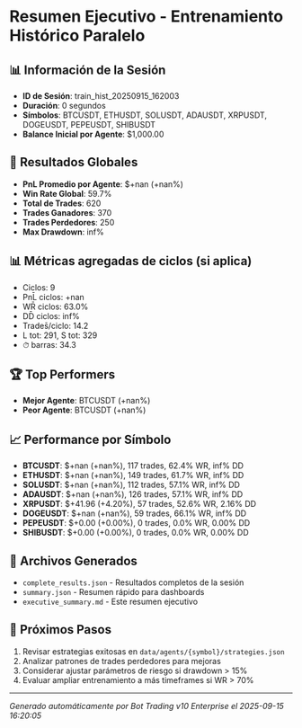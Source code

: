 # Resumen Ejecutivo - Entrenamiento Histórico Paralelo

## 📊 Información de la Sesión
- **ID de Sesión**: train_hist_20250915_162003
- **Duración**: 0 segundos
- **Símbolos**: BTCUSDT, ETHUSDT, SOLUSDT, ADAUSDT, XRPUSDT, DOGEUSDT, PEPEUSDT, SHIBUSDT
- **Balance Inicial por Agente**: $1,000.00

## 🎯 Resultados Globales
- **PnL Promedio por Agente**: $+nan (+nan%)
- **Win Rate Global**: 59.7%
- **Total de Trades**: 620
- **Trades Ganadores**: 370
- **Trades Perdedores**: 250
- **Max Drawdown**: inf%

## 📊 Métricas agregadas de ciclos (si aplica)
- Ciclos: 9
- PnL̄ ciclos: +nan
- WR̄ ciclos: 63.0%
- DD̄ ciclos: inf%
- Trades̄/ciclo: 14.2
- L tot: 291, S tot: 329
- ⏱̄ barras: 34.3


## 🏆 Top Performers
- **Mejor Agente**: BTCUSDT (+nan%)
- **Peor Agente**: BTCUSDT (+nan%)

## 📈 Performance por Símbolo
- **BTCUSDT**: $+nan (+nan%), 117 trades, 62.4% WR, inf% DD
- **ETHUSDT**: $+nan (+nan%), 149 trades, 61.7% WR, inf% DD
- **SOLUSDT**: $+nan (+nan%), 112 trades, 57.1% WR, inf% DD
- **ADAUSDT**: $+nan (+nan%), 126 trades, 57.1% WR, inf% DD
- **XRPUSDT**: $+41.96 (+4.20%), 57 trades, 52.6% WR, 2.16% DD
- **DOGEUSDT**: $+nan (+nan%), 59 trades, 66.1% WR, inf% DD
- **PEPEUSDT**: $+0.00 (+0.00%), 0 trades, 0.0% WR, 0.00% DD
- **SHIBUSDT**: $+0.00 (+0.00%), 0 trades, 0.0% WR, 0.00% DD

## 📁 Archivos Generados
- `complete_results.json` - Resultados completos de la sesión
- `summary.json` - Resumen rápido para dashboards
- `executive_summary.md` - Este resumen ejecutivo

## 🎯 Próximos Pasos
1. Revisar estrategias exitosas en `data/agents/{symbol}/strategies.json`
2. Analizar patrones de trades perdedores para mejoras
3. Considerar ajustar parámetros de riesgo si drawdown > 15%
4. Evaluar ampliar entrenamiento a más timeframes si WR > 70%

---
*Generado automáticamente por Bot Trading v10 Enterprise el 2025-09-15 16:20:05*
